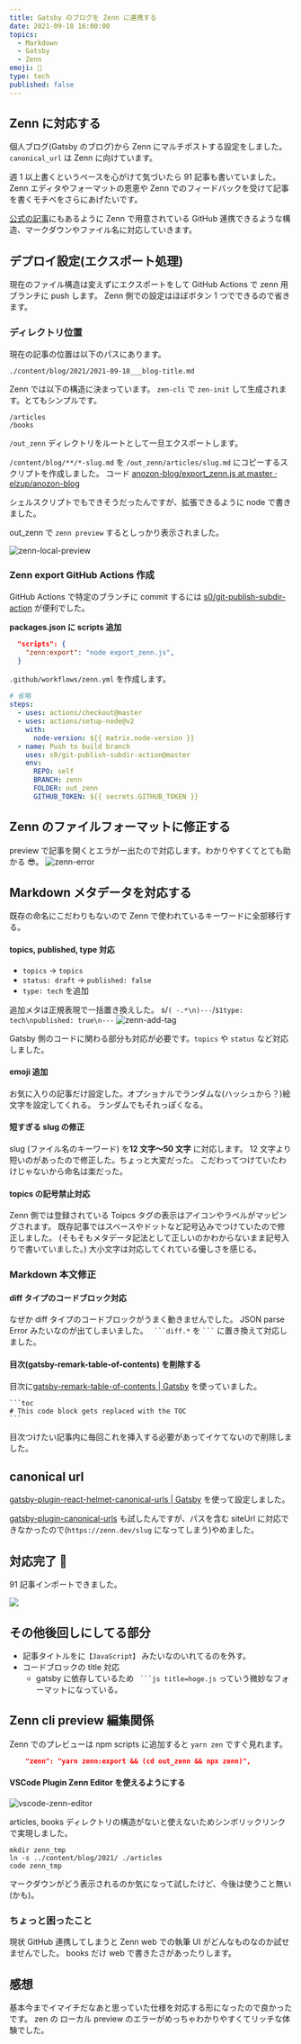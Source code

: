 ```yaml
---
title: Gatsby のブログを Zenn に連携する
date: 2021-09-18 16:00:00
topics:
  - Markdown
  - Gatsby
  - Zenn
emoji: 🚚
type: tech
published: false
---
```


## Zenn に対応する

個人ブログ(Gatsby のブログ)から Zenn にマルチポストする設定をしました。  
`canonical_url` は Zenn に向けています。

週 1 以上書くというペースを心がけて気づいたら 91 記事も書いていました。
Zenn エディタやフォーマットの恩恵や Zenn でのフィードバックを受けて記事を書くモチベをさらにあげたいです。

[公式の記事](https://zenn.dev/zenn/articles/connect-to-github)にもあるように Zenn で用意されている GitHub 連携できるような構造、マークダウンやファイル名に対応していきます。

## デプロイ設定(エクスポート処理)

現在のファイル構造は変えずにエクスポートをして GitHub Actions で zenn 用ブランチに push します。
Zenn 側での設定はほぼボタン 1 つでできるので省きます。

### ディレクトリ位置

現在の記事の位置は以下のパスにあります。

```
./content/blog/2021/2021-09-18___blog-title.md
```

Zenn では以下の構造に決まっています。 `zen-cli` で `zen-init` して生成されます。とてもシンプルです。

```
/articles
/books
```

`/out_zenn` ディレクトリをルートとして一旦エクスポートします。

`/content/blog/**/*-slug.md` を `/out_zenn/articles/slug.md` にコピーするスクリプトを作成しました。
コード [anozon\-blog/export_zenn\.js at master · elzup/anozon\-blog](https://github.com/elzup/anozon-blog/blob/master/export_zenn.js)

シェルスクリプトでもできそうだったんですが、拡張できるように node で書きました。

out_zenn で `zenn preview` するとしっかり表示されました。

![zenn-local-preview](https://storage.googleapis.com/zenn-user-upload/05b92b12eaa86fb01165a5f3.png)

### Zenn export GitHub Actions 作成

GitHub Actions で特定のブランチに commit するには [s0/git-publish-subdir-action](https://github.com/s0/git-publish-subdir-action) が便利でした。

**packages.json に scripts 追加**

```title=packages.json
  "scripts": {
    "zenn:export": "node export_zenn.js",
  }
```

`.github/workflows/zenn.yml` を作成します。

```yml title=zenn.yml
# 省略
steps:
  - uses: actions/checkout@master
  - uses: actions/setup-node@v2
    with:
      node-version: ${{ matrix.node-version }}
  - name: Push to build branch
    uses: s0/git-publish-subdir-action@master
    env:
      REPO: self
      BRANCH: zenn
      FOLDER: out_zenn
      GITHUB_TOKEN: ${{ secrets.GITHUB_TOKEN }}
```

## Zenn のファイルフォーマットに修正する

preview で記事を開くとエラがー出たので対応します。わかりやすくてとても助かる 😎。
![zenn-error](https://storage.googleapis.com/zenn-user-upload/d51953a7fa3ab46d65881541.png)

## Markdown メタデータを対応する

既存の命名にこだわりもないので Zenn で使われているキーワードに全部移行する。

#### topics, published, type 対応

- `topics` -> `topics`
- `status: draft` -> `published: false`
- `type: tech` を追加

追加メタは正規表現で一括置き換えした。
s/`( -.*\n)---`/`$1type: tech\npublished: true\n---`
![zenn-add-tag](https://storage.googleapis.com/zenn-user-upload/82781151e7b0135692c824b5.png)

Gatsby 側のコードに関わる部分も対応が必要です。`topics` や `status` など対応しました。

#### emoji 追加

お気に入りの記事だけ設定した。オプショナルでランダムな(ハッシュから？)絵文字を設定してくれる。
ランダムでもそれっぽくなる。

#### 短すぎる slug の修正

slug (ファイル名のキーワード) を**12 文字〜50 文字** に対応します。
12 文字より短いのがあったので修正した。ちょっと大変だった。
こだわってつけていたわけじゃないから命名は楽だった。

#### topics の記号禁止対応

Zenn 側では登録されている Toipcs タグの表示はアイコンやラベルがマッピングされます。
既存記事ではスペースやドットなど記号込みでつけていたので修正しました。
(そもそもメタデータ記法として正しいのかわからないまま記号入りで書いていました。)
大小文字は対応してくれている優しさを感じる。

### Markdown 本文修正

#### diff タイプのコードブロック対応

なぜか diff タイプのコードブロックがうまく動きませんでした。
JSON parse Error みたいなのが出てしまいました。
` ```diff.*` を ` ``` ` に置き換えて対応しました。

#### 目次(gatsby-remark-table-of-contents) を削除する

目次に[gatsby\-remark\-table\-of\-contents \| Gatsby](https://www.gatsbyjs.com/plugins/gatsby-remark-table-of-contents/) を使っていました。

````
```toc
# This code block gets replaced with the TOC
```
````

目次つけたい記事内に毎回これを挿入する必要があってイケてないので削除しました。

## canonical url

[gatsby\-plugin\-react\-helmet\-canonical\-urls \| Gatsby](https://www.gatsbyjs.com/plugins/gatsby-plugin-react-helmet-canonical-urls/?=canonical%20url) を使って設定しました。

[gatsby\-plugin\-canonical\-urls](https://www.gatsbyjs.com/plugins/gatsby-plugin-canonical-urls/?=canonical%20url) も試したんですが、パスを含む siteUrl に対応できなかったので(`https://zenn.dev/slug` になってしまう)やめました。

## 対応完了 🎉

91 記事インポートできました。

![](https://storage.googleapis.com/zenn-user-upload/fd657c1252f2bccc00a428ed.png)

## その他後回しにしてる部分

- 記事タイトルをに`【JavaScript】` みたいなのいれてるのを外す。
- コードブロックの title 対応
  - gatsby に依存しているため ` ```js title=hoge.js` っていう微妙なフォーマットになっている。

## Zenn cli preview 編集関係

Zenn でのプレビューは npm scripts に追加すると `yarn zen` ですぐ見れます。

```title=package.json
    "zenn": "yarn zenn:export && (cd out_zenn && npx zenn)",
```

#### VSCode Plugin Zenn Editor を使えるようにする

![vscode-zenn-editor](https://storage.googleapis.com/zenn-user-upload/29ce0451c3310c2499d1f49c.png)

articles, books ディレクトリの構造がないと使えないためシンボリックリンクで実現しました。

```
mkdir zenn_tmp
ln -s ../content/blog/2021/ ./articles
code zenn_tmp
```

マークダウンがどう表示されるのか気になって試したけど、今後は使うこと無い(かも)。

### ちょっと困ったこと

現状 GitHub 連携してしまうと Zenn web での執筆 UI がどんなものなのか試せませんでした。
books だけ web で書きたさがあったりします。

## 感想

基本今までイマイチだなあと思っていた仕様を対応する形になったので良かったです。
zen の ローカル preview のエラーがめっちゃわかりやすくてリッチな体験でした。
